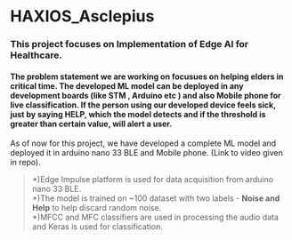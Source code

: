 # HAXIOS_Asclepius
### This project focuses on Implementation of **Edge AI for Healthcare**.
#### The problem statement we are working on focusues on helping elders in critical time. The developed ML model can be deployed in any development boards (like STM , Arduino etc ) and also Mobile phone for live classification. If the person using our developed device feels sick, just by saying HELP, which the model detects and if the threshold is greater than certain value, will alert a user.

As of now for this project, we have developed a complete ML model and deployed it in arduino nano 33 BLE and Mobile phone. (Link to video given in repo).

>*)Edge Impulse platform is used for data acquisition from arduino nano 33 BLE.<br />
>*)The model is trained on ~100 dataset with two labels - **Noise and Help** to help discard random noise.<br />
>*)MFCC and MFC classifiers are used in processing the audio data and Keras is used for classification.
